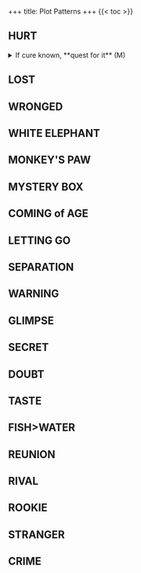 +++
title: Plot Patterns
+++
{{< toc >}}

## HURT
<details>
<summary>If cure known, **quest for it** (M)</summary>

- asdf
</details>

## LOST
## WRONGED
## WHITE ELEPHANT
## MONKEY'S PAW
## MYSTERY BOX
## COMING of AGE
## LETTING GO
## SEPARATION
## WARNING
## GLIMPSE
## SECRET
## DOUBT
## TASTE
## FISH>WATER
## REUNION
## RIVAL
## ROOKIE
## STRANGER
## CRIME


